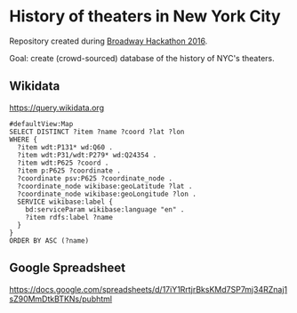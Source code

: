 # History of theaters in New York City

Repository created during [Broadway Hackathon 2016](http://www.nypl.org/blog/2016/02/19/announcing-broadway-hackathon).

Goal: create (crowd-sourced) database of the history of NYC's theaters.

## Wikidata

https://query.wikidata.org

```sparql
#defaultView:Map
SELECT DISTINCT ?item ?name ?coord ?lat ?lon
WHERE {
  ?item wdt:P131* wd:Q60 .
  ?item wdt:P31/wdt:P279* wd:Q24354 .
  ?item wdt:P625 ?coord .
  ?item p:P625 ?coordinate .
  ?coordinate psv:P625 ?coordinate_node .
  ?coordinate_node wikibase:geoLatitude ?lat .
  ?coordinate_node wikibase:geoLongitude ?lon .
  SERVICE wikibase:label {
    bd:serviceParam wikibase:language "en" .
    ?item rdfs:label ?name
  }
}
ORDER BY ASC (?name)
```

## Google Spreadsheet

https://docs.google.com/spreadsheets/d/17iY1RrtjrBksKMd7SP7mj34RZnaj1sZ90MmDtkBTKNs/pubhtml

